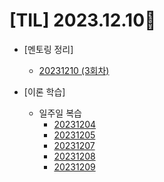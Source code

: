 # [TIL] 2023.12.10📒

* [멘토링 정리]
  * [20231210 (3회차)](../Mentoring/20231210.md)

* [이론 학습]
  * 일주일 복습
    - [20231204](20231204.md)
    - [20231205](20231205.md)
    - [20231207](20231207.md)
    - [20231208](20231208.md)
    - [20231209](20231209.md)
    
